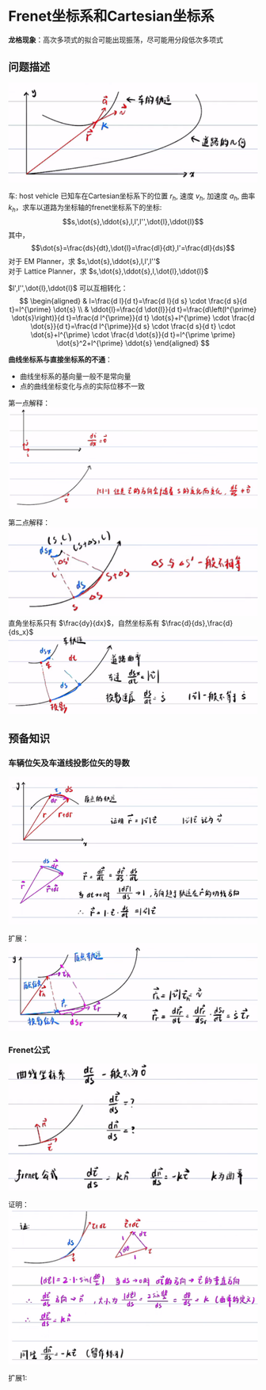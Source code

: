 # Frenet坐标系和Cartesian坐标系

**龙格现象**：高次多项式的拟合可能出现振荡，尽可能用分段低次多项式

## 问题描述
![](../Resource/frenet_cartesian_img_1.png)

车: host vehicle
已知车在Cartesian坐标系下的位置 $r_h$, 速度 $v_h$, 加速度 $a_h$, 曲率 $k_h$，求车以道路为坐标轴的frenet坐标系下的坐标:  $$s,\dot{s},\ddot{s},l,l',l'',\dot{l},\ddot{l}$$
其中，$$\dot{s}=\frac{ds}{dt},\dot{l}=\frac{dl}{dt},l'=\frac{dl}{ds}$$
对于 EM Planner，求 $s,\dot{s},\ddot{s},l,l',l''$  
对于 Lattice Planner，求 $s,\dot{s},\ddot{s},l,\dot{l},\ddot{l}$

$l',l'',\dot{l},\ddot{l}$ 可以互相转化：
$$
\begin{aligned}
& l=\frac{d l}{d t}=\frac{d l}{d s} \cdot \frac{d s}{d t}=l^{\prime} \dot{s} \\
& \ddot{l}=\frac{d \dot{l}}{d t}=\frac{d\left(l^{\prime} \dot{s}\right)}{d t}=\frac{d l^{\prime}}{d t} \dot{s}+l^{\prime} \cdot \frac{d \dot{s}}{d t}=\frac{d l^{\prime}}{d s} \cdot \frac{d s}{d t} \cdot \dot{s}+l^{\prime} \cdot \frac{d \dot{s}}{d t}=l^{\prime \prime} \dot{s}^2+l^{\prime} \ddot{s}
\end{aligned}
$$

**曲线坐标系与直接坐标系的不通**：
+ 曲线坐标系的基向量一般不是常向量
+ 点的曲线坐标变化与点的实际位移不一致

第一点解释：
![](../Resource/frenet_cartesian_img_2.png)

第二点解释：![](../Resource/frenet_cartesian_img_3.png)
直角坐标系只有 $\frac{dy}{dx}$，自然坐标系有 $\frac{d}{ds},\frac{d}{ds_x}$  
![](../Resource/frenet_cartesian_img_4.png)


## 预备知识

### 车辆位矢及车道线投影位矢的导数
![](../Resource/frenet_cartesian_img_5.png)

扩展：
![](../Resource/frenet_cartesian_img_6.png)

### Frenet公式
![](../Resource/frenet_cartesian_img_7.png)

证明：
![](../Resource/frenet_cartesian_img_8.png)
 
 扩展1:
 